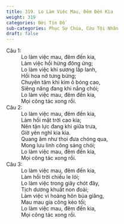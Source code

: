 ```yaml
---
title: 319. Lo Làm Việc Mau, Đêm Đến Kìa
weight: 319
categories: Đời Tín Đồ
sub-categories: Phục Sự Chúa, Cứu Tội Nhân
draft: false
---
```

<dl><dt>Câu 1:</dt><dd data-verse="1">Lo làm việc mau, đêm đến kia, <br/>Làm việc hồi hừng đông ửng; <br/>Lo làm việc khi sương lấp lanh, <br/>Hồi hoa nở tưng bừng; <br/>Chuyên tâm khi kim ô bóng cao, <br/>Siêng năng đang khi nắng chói; <br/>Lo làm việc mau, đêm đến kia, <br/>Mọi công tác xong rồi. </dd><dt>Câu 2:</dt><dd data-verse="2">Lo làm việc mau, đêm đến kia, <br/>Làm hồi mặt trời cao kia; <br/>Nên tận lực đang khi giữa trưa, <br/>Giờ yên nghĩ kia kìa. <br/>Quang âm như thoi đưa chóng qua, <br/>Mong lưu linh công sáng chói; <br/>Lo làm việc mau, đêm đến kia, <br/>Mọi công tác xong rồi. </dd><dt>Câu 3:</dt><dd data-verse="3">Lo làm việc mau, đêm đến kia, <br/>Làm hồi trời chiều le lói; <br/>Lo làm việc trong giây chót đây, <br/>Tịch dương khuất non đoài; <br/>Làm việc vì hoàng hôn bủa giăng, <br/>Mau mau gia công kẻo tối; <br/>Lo làm việc mau, đêm đến kia, <br/>Mọi công tác xong rồi. </dd></dl>